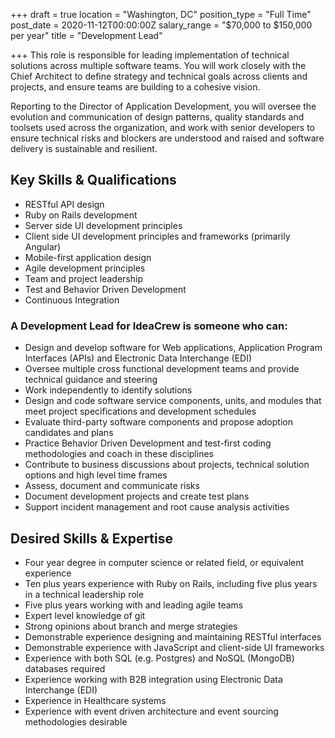 +++
draft = true
location = "Washington, DC"
position_type = "Full Time"
post_date = 2020-11-12T00:00:00Z
salary_range = "$70,000 to $150,000 per year"
title = "Development Lead"

+++
This role is responsible for leading implementation of technical solutions across multiple software teams. You will work closely with the Chief Architect to define strategy and technical goals across clients and projects, and ensure teams are building to a cohesive vision.

Reporting to the Director of Application Development, you will oversee the evolution and communication of design patterns, quality standards and toolsets used across the organization, and work with senior developers to ensure technical risks and blockers are understood and raised and software delivery is sustainable and resilient.

## Key Skills & Qualifications

* RESTful API design
* Ruby on Rails development
* Server side UI development principles
* Client side UI development principles and frameworks (primarily Angular)
* Mobile-first application design
* Agile development principles
* Team and project leadership
* Test and Behavior Driven Development
* Continuous Integration

### A Development Lead for IdeaCrew is someone who can:

* Design and develop software for Web applications, Application Program Interfaces (APIs) and Electronic Data Interchange (EDI)
* Oversee multiple cross functional development teams and provide technical guidance and steering
* Work independently to identify solutions
* Design and code software service components, units, and modules that meet project specifications and development schedules
* Evaluate third-party software components and propose adoption candidates and plans
* Practice Behavior Driven Development and test-first coding methodologies and coach in these disciplines
* Contribute to business discussions about projects, technical solution options and high level time frames
* Assess, document and communicate risks
* Document development projects and create test plans
* Support incident management and root cause analysis activities

## Desired Skills & Expertise

* Four year degree in computer science or related field, or equivalent experience
* Ten plus years experience with Ruby on Rails, including five plus years in a technical leadership role
* Five plus years working with and leading agile teams
* Expert level knowledge of git
* Strong opinions about branch and merge strategies
* Demonstrable experience designing and maintaining RESTful interfaces
* Demonstrable experience with JavaScript and client-side UI frameworks
* Experience with both SQL (e.g. Postgres) and NoSQL (MongoDB) databases required
* Experience working with B2B integration using Electronic Data Interchange (EDI)
* Experience in Healthcare systems
* Experience with event driven architecture and event sourcing methodologies desirable